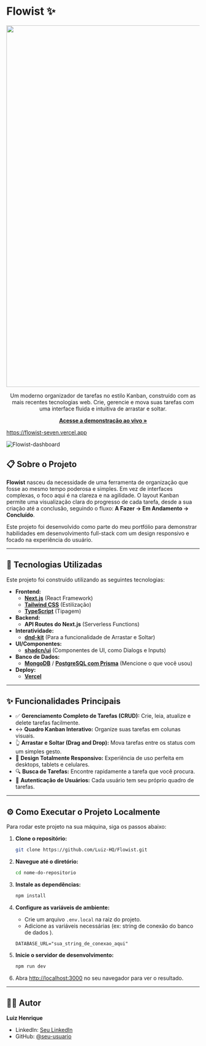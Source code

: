 # Flowist ✨

<p align="center">
  <img width="1919" height="943" alt="Captura de tela 2025-09-28 025805" src="https://github.com/user-attachments/assets/cd3b2bc8-b3a3-428c-85f6-b9f534249324" />
</p>



<p align="center">
  Um moderno organizador de tarefas no estilo Kanban, construído com as mais recentes tecnologias web. Crie, gerencie e mova suas tarefas com uma interface fluida e intuitiva de arrastar e soltar.
</p>

<p align="center">
  <a href="https://flowist-seven.vercel.app"><strong>Acesse a demonstração ao vivo »</strong></a> 
</p>

 https://flowist-seven.vercel.app

  ![Flowist-dashboard](https://github.com/user-attachments/assets/1cb390c7-d26b-4542-9b19-8cd85ae4d951)

## 📋 Sobre o Projeto

**Flowist** nasceu da necessidade de uma ferramenta de organização que fosse ao mesmo tempo poderosa e simples. Em vez de interfaces complexas, o foco aqui é na clareza e na agilidade. O layout Kanban permite uma visualização clara do progresso de cada tarefa, desde a sua criação até a conclusão, seguindo o fluxo: **A Fazer → Em Andamento → Concluído**.

Este projeto foi desenvolvido como parte do meu portfólio para demonstrar habilidades em desenvolvimento full-stack com um design responsivo e focado na experiência do usuário.

---

## 🚀 Tecnologias Utilizadas

Este projeto foi construído utilizando as seguintes tecnologias:

- **Frontend:**
  - [**Next.js**](https://nextjs.org/) (React Framework)
  - [**Tailwind CSS**](https://tailwindcss.com/) (Estilização)
  - [**TypeScript**](https://www.typescriptlang.org/) (Tipagem)
- **Backend:**
  - **API Routes do Next.js** (Serverless Functions)
- **Interatividade:**
  - [**dnd-kit**](https://dndkit.com/) (Para a funcionalidade de Arrastar e Soltar)
- **UI/Componentes:**
  - [**shadcn/ui**](https://ui.shadcn.com/) (Componentes de UI, como Dialogs e Inputs)
- **Banco de Dados:**
  - [**MongoDB**](https://www.mongodb.com/) / [**PostgreSQL com Prisma**](https://www.prisma.io/) (Mencione o que você usou)
- **Deploy:**
  - [**Vercel**](https://vercel.com/)

---

## ✨ Funcionalidades Principais

- ✅ **Gerenciamento Completo de Tarefas (CRUD):** Crie, leia, atualize e delete tarefas facilmente.
- ↔️ **Quadro Kanban Interativo:** Organize suas tarefas em colunas visuais.
- 👆 **Arrastar e Soltar (Drag and Drop):** Mova tarefas entre os status com um simples gesto.
- 📱 **Design Totalmente Responsivo:** Experiência de uso perfeita em desktops, tablets e celulares.
- 🔍 **Busca de Tarefas:** Encontre rapidamente a tarefa que você procura.
- 🔐 **Autenticação de Usuários:** Cada usuário tem seu próprio quadro de tarefas.

---

## ⚙️ Como Executar o Projeto Localmente

Para rodar este projeto na sua máquina, siga os passos abaixo:

1.  **Clone o repositório:**

    ```bash
    git clone https://github.com/Luiz-HQ/Flowist.git
    ```

2.  **Navegue até o diretório:**

    ```bash
    cd nome-do-repositorio
    ```

3.  **Instale as dependências:**

    ```bash
    npm install
    ```

4.  **Configure as variáveis de ambiente:**

    - Crie um arquivo `.env.local` na raiz do projeto.
    - Adicione as variáveis necessárias (ex: string de conexão do banco de dados ).

    ```env
    DATABASE_URL="sua_string_de_conexao_aqui"
    ```

5.  **Inicie o servidor de desenvolvimento:**

    ```bash
    npm run dev
    ```

6.  Abra [http://localhost:3000](http://localhost:3000) no seu navegador para ver o resultado.

---

## 👨‍💻 Autor

**Luiz Henrique**

- LinkedIn: [Seu LinkedIn](https://www.linkedin.com/in/luizhenriquecomunicador/)
- GitHub: [@seu-usuario](https://github.com/Luiz-HQ)
